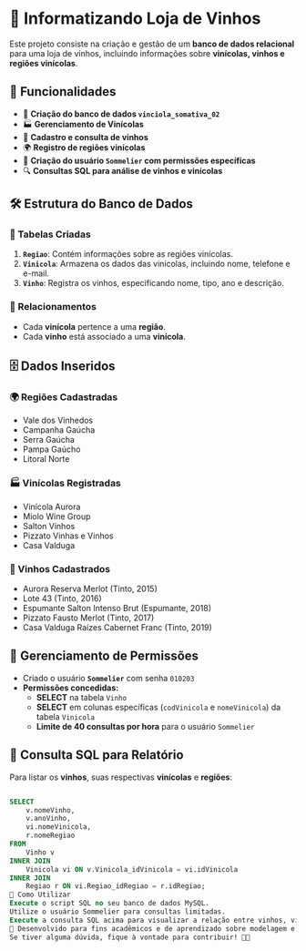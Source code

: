 # 🍷 Informatizando Loja de Vinhos

Este projeto consiste na criação e gestão de um **banco de dados relacional** para uma loja de vinhos, incluindo informações sobre **vinícolas, vinhos e regiões vinícolas**.

## 📌 Funcionalidades

- 📂 **Criação do banco de dados `vinciola_somativa_02`**
- 🏭 **Gerenciamento de Vinícolas**
- 🍷 **Cadastro e consulta de vinhos**
- 🌍 **Registro de regiões vinícolas**
- 👤 **Criação do usuário `Sommelier` com permissões específicas**
- 🔍 **Consultas SQL para análise de vinhos e vinícolas**

## 🛠️ Estrutura do Banco de Dados

### 🔹 Tabelas Criadas

1. **`Regiao`**: Contém informações sobre as regiões vinícolas.
2. **`Vinicola`**: Armazena os dados das vinícolas, incluindo nome, telefone e e-mail.
3. **`Vinho`**: Registra os vinhos, especificando nome, tipo, ano e descrição.

### 🔹 Relacionamentos

- Cada **vinícola** pertence a uma **região**.
- Cada **vinho** está associado a uma **vinícola**.

## 🗄️ Dados Inseridos

### 🌍 Regiões Cadastradas
- Vale dos Vinhedos
- Campanha Gaúcha
- Serra Gaúcha
- Pampa Gaúcho
- Litoral Norte

### 🏭 Vinícolas Registradas
- Vinícola Aurora
- Miolo Wine Group
- Salton Vinhos
- Pizzato Vinhas e Vinhos
- Casa Valduga

### 🍷 Vinhos Cadastrados
- Aurora Reserva Merlot (Tinto, 2015)
- Lote 43 (Tinto, 2016)
- Espumante Salton Intenso Brut (Espumante, 2018)
- Pizzato Fausto Merlot (Tinto, 2017)
- Casa Valduga Raízes Cabernet Franc (Tinto, 2019)

## 🔐 Gerenciamento de Permissões

- Criado o usuário **`Sommelier`** com senha `010203`
- **Permissões concedidas:**
  - **SELECT** na tabela `Vinho`
  - **SELECT** em colunas específicas (`codVinicola` e `nomeVinicola`) da tabela `Vinicola`
  - **Limite de 40 consultas por hora** para o usuário `Sommelier`

## 🔎 Consulta SQL para Relatório

Para listar os **vinhos**, suas respectivas **vinícolas** e **regiões**:

```sql

SELECT 
    v.nomeVinho,
    v.anoVinho,
    vi.nomeVinicola,
    r.nomeRegiao
FROM 
    Vinho v
INNER JOIN 
    Vinicola vi ON v.Vinicola_idVinicola = vi.idVinicola
INNER JOIN 
    Regiao r ON vi.Regiao_idRegiao = r.idRegiao;
🚀 Como Utilizar
Execute o script SQL no seu banco de dados MySQL.
Utilize o usuário Sommelier para consultas limitadas.
Execute a consulta SQL acima para visualizar a relação entre vinhos, vinícolas e regiões.
📌 Desenvolvido para fins acadêmicos e de aprendizado sobre modelagem e gestão de banco de dados.
Se tiver alguma dúvida, fique à vontade para contribuir! 🍷✨
